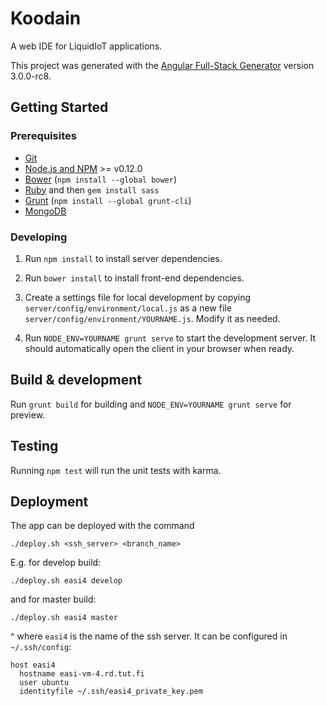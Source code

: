 # Koodain

A web IDE for LiquidIoT applications.

This project was generated with the [Angular Full-Stack Generator](https://github.com/DaftMonk/generator-angular-fullstack) version 3.0.0-rc8.

## Getting Started

### Prerequisites

- [Git](https://git-scm.com/)
- [Node.js and NPM](nodejs.org) >= v0.12.0
- [Bower](bower.io) (`npm install --global bower`)
- [Ruby](https://www.ruby-lang.org) and then `gem install sass`
- [Grunt](http://gruntjs.com/) (`npm install --global grunt-cli`)
- [MongoDB](https://www.mongodb.org/)

### Developing

1. Run `npm install` to install server dependencies.

2. Run `bower install` to install front-end dependencies.

3. Create a settings file for local development by copying `server/config/environment/local.js`
as a new file `server/config/environment/YOURNAME.js`. Modify it as needed.

4. Run `NODE_ENV=YOURNAME grunt serve` to start the development server. It should automatically open the client in your browser when ready.


## Build & development

Run `grunt build` for building and `NODE_ENV=YOURNAME grunt serve` for preview.

## Testing

Running `npm test` will run the unit tests with karma.

## Deployment

The app can be deployed with the command

    ./deploy.sh <ssh_server> <branch_name>

E.g. for develop build:

    ./deploy.sh easi4 develop

and for master build:

    ./deploy.sh easi4 master

^ where `easi4` is the name of the ssh server. It can be configured in `~/.ssh/config`:

    host easi4
      hostname easi-vm-4.rd.tut.fi
      user ubuntu
      identityfile ~/.ssh/easi4_private_key.pem

